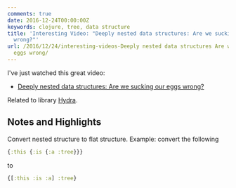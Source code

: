 ```yaml
---
comments: true
date: 2016-12-24T00:00:00Z
keywords: clojure, tree, data structure
title: 'Interesting Video: "Deeply nested data structures: Are we sucking our eggs
  wrong?"'
url: /2016/12/24/interesting-videos-Deeply nested data structures Are we sucking our
  eggs wrong/
---
```


I've just watched this great video:

- [Deeply nested data structures: Are we sucking our eggs wrong?](https://skillsmatter.com/skillscasts/9158-deeply-nested-data-structures-are-we-sucking-our-eggs-wrong)

Related to library [Hydra](https://github.com/adwelly/hydra).

## Notes and Highlights

Convert nested structure to flat structure. Example: convert the following

```clojure
{:this {:is {:a :tree}}}
```

to

```clojure
{[:this :is :a] :tree}
```
